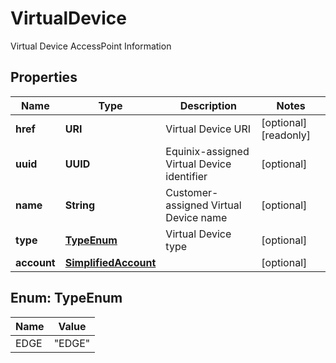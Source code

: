 

# VirtualDevice

Virtual Device AccessPoint Information

## Properties

| Name | Type | Description | Notes |
|------------ | ------------- | ------------- | -------------|
|**href** | **URI** | Virtual Device URI |  [optional] [readonly] |
|**uuid** | **UUID** | Equinix-assigned Virtual Device identifier |  [optional] |
|**name** | **String** | Customer-assigned Virtual Device name |  [optional] |
|**type** | [**TypeEnum**](#TypeEnum) | Virtual Device type |  [optional] |
|**account** | [**SimplifiedAccount**](SimplifiedAccount.md) |  |  [optional] |



## Enum: TypeEnum

| Name | Value |
|---- | -----|
| EDGE | &quot;EDGE&quot; |




